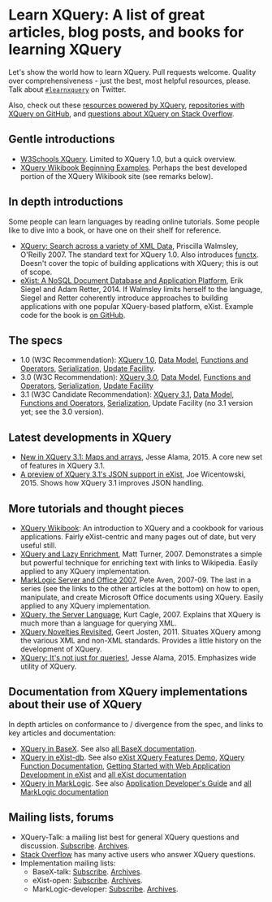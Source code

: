 # Learn XQuery: A list of great articles, blog posts, and books for learning XQuery

Let's show the world how to learn XQuery. Pull requests welcome. Quality over comprehensiveness - just the best, most helpful resources, please. Talk about [`#learnxquery`](https://twitter.com/search?q=learnxquery) on Twitter.

Also, check out these [resources powered by XQuery](https://github.com/joewiz/xquerypower), [repositories with XQuery on GitHub](https://github.com/search?utf8=%E2%9C%93&q=language%3AXQuery&type=Repositories&ref=searchresults), and [questions about XQuery on Stack Overflow](http://stackoverflow.com/questions/tagged/xquery).

## Gentle introductions

- [W3Schools XQuery](http://www.w3schools.com/xquery/). Limited to XQuery 1.0, but a quick overview.
- [XQuery Wikibook Beginning Examples](http://en.wikibooks.org/wiki/XQuery#Beginning_Examples). Perhaps the best developed portion of the XQuery Wikibook site (see remarks below).

## In depth introductions

Some people can learn languages by reading online tutorials. Some people like to dive into a book, or have one on their shelf for reference.

- [XQuery: Search across a variety of XML Data](http://shop.oreilly.com/product/9780596006341.do), Priscilla Walmsley, O'Reilly 2007. The standard text for XQuery 1.0. Also introduces [functx](http://www.xqueryfunctions.com/). Doesn't cover the topic of building applications with XQuery; this is out of scope.
- [eXist: A NoSQL Document Database and Application Platform](http://shop.oreilly.com/product/0636920026525.do), Erik Siegel and Adam Retter, 2014. If Walmsley limits herself to the language, Siegel and Retter coherently introduce approaches to building applications with one popular XQuery-based platform, eXist. Example code for the book is [on GitHub](https://github.com/eXist-book/book-code).

## The specs

- 1.0 (W3C Recommendation): [XQuery 1.0](http://www.w3.org/TR/xquery/), [Data Model](http://www.w3.org/TR/xpath-datamodel/), [Functions and Operators](http://www.w3.org/TR/xquery-operators/), [Serialization](http://www.w3.org/TR/xslt-xquery-serialization/), [Update Facility](http://www.w3.org/TR/2011/REC-xquery-update-10-20110317/).
- 3.0 (W3C Recommendation): [XQuery 3.0](http://www.w3.org/TR/xquery-30/), [Data Model](http://www.w3.org/TR/xpath-datamodel-30/), [Functions and Operators](http://www.w3.org/TR/xpath-functions-30/), [Serialization](http://www.w3.org/TR/xslt-xquery-serialization-3/), [Update Facility](http://www.w3.org/TR/xquery-update-30/)
- 3.1 (W3C Candidate Recommendation): [XQuery 3.1](http://www.w3.org/TR/xquery-3/), [Data Model](http://www.w3.org/TR/xpath-datamodel-31/), [Functions and Operators](http://www.w3.org/TR/xpath-functions-31/), [Serialization](http://www.w3.org/TR/xslt-xquery-serialization-31/), Update Facility (no 3.1 version yet; see the 3.0 version).

## Latest developments in XQuery

- [New in XQuery 3.1: Maps and arrays](http://goxrxyourself.com/2015/04/13/new-in-xquery-3-1-maps-and-arrays/), Jesse Alama, 2015. A core new set of features in XQuery 3.1.
- [A preview of XQuery 3.1's JSON support in eXist](http://joewiz.org/2015/01/18/a-preview-of-xquery-3.1s-json-support-in-exist/), Joe Wicentowski, 2015. Shows how XQuery 3.1 improves JSON handling.

## More tutorials and thought pieces

- [XQuery Wikibook](http://en.wikibooks.org/wiki/XQuery): An introduction to XQuery and a cookbook for various applications. Fairly eXist-centric and many pages out of date, but very useful still.
- [XQuery and Lazy Enrichment](http://xquery.typepad.com/xquery/2007/08/xquery-and-lazy.html), Matt Turner, 2007. Demonstrates a simple but powerful technique for enriching text with links to Wikipedia. Easily applied to any XQuery implementation.
- [MarkLogic Server and Office 2007](https://developer.marklogic.com/blog/smallchanges/2009-01-22), Pete Aven, 2007-09. The last in a series (see the links to the other articles at the bottom) on how to open, manipulate, and create Microsoft Office documents using XQuery. Easily applied to any XQuery implementation.
- [XQuery, the Server Language](http://www.xml.com/pub/a/2007/06/01/xquery-the-server-language.html), Kurt Cagle, 2007. Explains that XQuery is much more than a language for querying XML.
- [XQuery Novelties Revisited](http://grtjn.blogspot.nl/2011/10/xquery-novelties-revisited.html), Geert Josten, 2011. Situates XQuery among the various XML and non-XML standards. Provides a little history on the development of XQuery.
- [XQuery: It's not just for queries!](http://goxrxyourself.com/2015/04/29/xquery-its-not-just-for-queries/), Jesse Alama, 2015. Emphasizes wide utility of XQuery.

## Documentation from XQuery implementations about their use of XQuery

In depth articles on conformance to / divergence from the spec, and links to key articles and documentation:

- [XQuery in BaseX](http://docs.basex.org/wiki/XQuery). See also [all BaseX documentation](http://docs.basex.org/wiki/Main_Page).
- [XQuery in eXist-db](http://exist-db.org/exist/apps/doc/xquery.xml). See also [eXist XQuery Features Demo](http://exist-db.org/exist/apps/demo/index.html), [XQuery Function Documentation](http://exist-db.org/exist/apps/fundocs/index.html), [Getting Started with Web Application Development in eXist](http://exist-db.org/exist/apps/doc/development-starter.xml) and [all eXist documentation](http://exist-db.org/exist/apps/doc/documentation.xml) 
- [XQuery in MarkLogic](https://docs.marklogic.com/guide/xquery). See also [Application Developer's Guide](https://docs.marklogic.com/guide/app-dev) and [all MarkLogic documentation](https://docs.marklogic.com/)

## Mailing lists, forums

- XQuery-Talk: a mailing list best for general XQuery questions and discussion. [Subscribe](http://x-query.com/mailman/listinfo/talk). [Archives](http://x-query.markmail.org/).
- [Stack Overflow](http://stackoverflow.com/questions/tagged/xquery) has many active users who answer XQuery questions.
- Implementation mailing lists: 
    - BaseX-talk: [Subscribe](https://mailman.uni-konstanz.de/mailman/listinfo/basex-talk). [Archives](https://mailman.uni-konstanz.de/pipermail/basex-talk/).
    - eXist-open: [Subscribe](https://lists.sourceforge.net/lists/listinfo/exist-open). [Archives](http://exist-open.markmail.org/).
    - MarkLogic-developer: [Subscribe](https://developer.marklogic.com/mailman/listinfo/general). [Archives](http://marklogic.markmail.org/).
